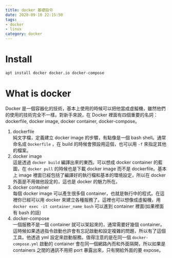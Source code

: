 ```yaml
---
title: docker 基礎指令
date: 2020-09-10 22:15:50
tags: 
- docker
- linux
category: docker
---
```


# Install
```bash
apt install docker docker.io docker-compose
```
# What is docker
Docker 是一個容器化的技術，基本上使用的時候可以把他當成虛擬機，雖然他們的使用的技術完全不一樣。對新手來說，在 Docker 裡面有四個重要的名詞：dockerfile, docker image, docker container, docker-compose。  
1. dockerfile  
	純文字檔，定義建立 docker image 的步驟，有點像是一個 bash shell。通常命名成 `Dockerfile` ，在 build 的時候會預設用這個，也可以用 `-f` 來指定其他的檔案。
2. docker image  
	這是透過 `docker build` 編譯出來的東西。可以想成 docker container 的藍圖，在 `docker pull` 的時候也是下載 docker image 而不是 dockerfile。基本上 image 裡面已經包括了編譯好的執行檔和基本的環境設定，所以在 docker 外面是不用做他設定的，這也是 docker 的魅力所在。
3. docker container  
	每個 docker image 可以產生很多個 container，也就是執行中的程式。在這裡你已經可以用 docker 來建立各種服務了。這裡也可以想像成虛擬機，用 `docker exec -it container_name bash` 可以進到 container 裡面(如果裡面有 bash 的話)  
4. docker-compose  
	一個服務不是一個 container 就可以架起來的，通常需要好幾個 container。這時候如果透過指令啟動也許會有忘記啟動和設定複雜的問題，所以有了這個工具。他透過 yml 設定來啟動服務。值得注意的是在同一個 `docker-compose.yml` 啟動的 container 會在同一個網路內而和外面隔開，所以如果是 containers 之間的通訊不用把 port 暴露出來，只有開給外面的要 expose。

